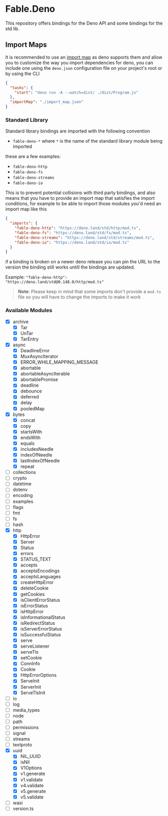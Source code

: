 [import map]: https://deno.land/manual/linking_to_external_code/import_maps

# Fable.Deno

This repository offers bindings for the Deno API and some bindings for the std lib.

## Import Maps

It is recommended to use an [import map] as deno supports them and allow you to customize the way you import dependencies for deno, you can include one using the `deno.json` configuration file on your project's root or by using the CLI

```json
{
  "tasks": {
    "start": "deno run -A --watch=dist/ ./dist/Program.js"
  },
  "importMap": "./import_map.json"
}
```

### Standard Library

Standard library bindings are imported with the following convention

- `fable-deno-*` where `*` is the name of the standard library module being imported

these are a few examples:

- `fable-deno-http`
- `fable-deno-fs`
- `fable-deno-streams`
- `fable-deno-io`

This is to prevent potential collisions with third party bindings, and also means that you have to provide an import map that satisfies the import conditions, for example to be able to import those modules you'd need an import map like this

```json
{
  "imports": {
    "fable-deno-http": "https://deno.land/std/http/mod.ts",
    "fable-deno-fs": "https://deno.land/std/fs/mod.ts",
    "fable-deno-streams": "https://deno.land/std/streams/mod.ts",
    "fable-deno-io": "https://deno.land/std/io/mod.ts"
  }
}
```

if a binding is broken on a newer deno release you can pin the URL to the version the binding still works untill the bindings are updated.

Example: `"fable-deno-http": "https://deno.land/std@0.148.0/http/mod.ts"`

> **Note**: Please keep in mind that some imports don't provide a `mod.ts` file so you will have to change the imports to make it work

### Available Modules

- [x] archive
  - [x] Tar
  - [x] UnTar
  - [x] TarEntry
- [x] async
  - [x] DeadlineError
  - [x] MuxAsyncIterator
  - [x] ERROR_WHILE_MAPPING_MESSAGE
  - [x] abortable
  - [x] abortableAsyncIterable
  - [x] abortablePromise
  - [x] deadline
  - [x] debounce
  - [x] deferred
  - [x] delay
  - [x] pooledMap
- [x] bytes
  - [x] concat
  - [x] copy
  - [x] startsWith
  - [x] endsWith
  - [x] equals
  - [x] includesNeedle
  - [x] indexOfNeedle
  - [x] lastIndexOfNeedle
  - [x] repeat
- [ ] collections
- [ ] crypto
- [ ] datetime
- [ ] dotenv
- [ ] encoding
- [ ] examples
- [ ] flags
- [ ] fmt
- [ ] fs
- [ ] hash
- [x] http
  - [x] HttpError
  - [x] Server
  - [x] Status
  - [x] errors
  - [x] STATUS_TEXT
  - [x] accepts
  - [x] acceptsEncodings
  - [x] acceptsLanguages
  - [x] createHttpError
  - [x] deleteCookie
  - [x] getCookies
  - [x] isClientErrorStatus
  - [x] isErrorStatus
  - [x] isHttpError
  - [x] isInformationalStatus
  - [x] isRedirectStatus
  - [x] isServerErrorStatus
  - [x] isSuccessfulStatus
  - [x] serve
  - [x] serveListener
  - [x] serveTls
  - [x] setCookie
  - [x] ConnInfo
  - [x] Cookie
  - [x] HttpErrorOptions
  - [x] ServeInit
  - [x] ServerInit
  - [x] ServeTlsInit
- [ ] io
- [ ] log
- [ ] media_types
- [ ] node
- [ ] path
- [ ] permissions
- [ ] signal
- [ ] streams
- [ ] textproto
- [x] uuid
  - [x] NIL_UUID
  - [x] isNil
  - [x] V1Options
  - [x] v1.generate
  - [x] v1.validate
  - [x] v4.validate
  - [x] v5.generate
  - [x] v5.validate
- [ ] wasi
- [ ] version.ts
